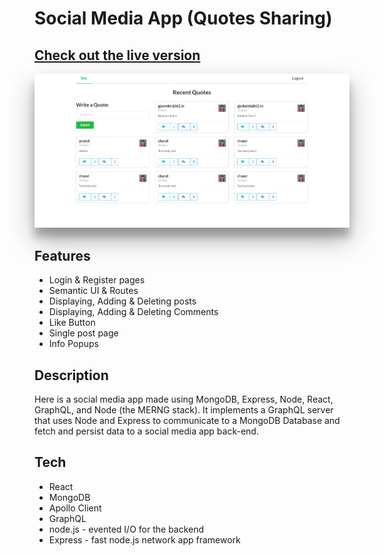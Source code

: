 # Social Media App (Quotes Sharing)

## [Check out the live version ](https://netflix-clone-webapp.netlify.app/)

<img src="./images/ss.png" style="box-shadow: 0 19px 38px rgba(0,0,0,0.30), 0 15px 12px rgba(0,0,0,0.22);" />

## Features

- Login & Register pages
- Semantic UI & Routes
- Displaying, Adding & Deleting posts
- Displaying, Adding & Deleting Comments
- Like Button
- Single post page
- Info Popups

## Description

Here is a social media app made using MongoDB, Express, Node, React, GraphQL, and Node (the MERNG stack).
It implements a GraphQL server that uses Node and Express to communicate to a MongoDB Database and fetch and persist data to a social media app back-end.

## Tech

- React
- MongoDB
- Apollo Client
- GraphQL
- node.js - evented I/O for the backend
- Express - fast node.js network app framework
